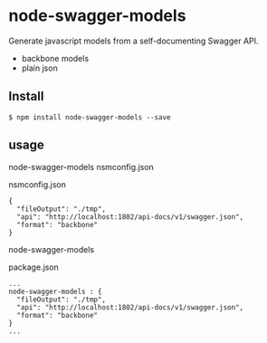 # node-swagger-models

Generate javascript models from a self-documenting Swagger API.

- backbone models
- plain json

## Install

    $ npm install node-swagger-models --save

## usage

node-swagger-models nsmconfig.json

nsmconfig.json
```
{
  "fileOutput": "./tmp",
  "api": "http://localhost:1802/api-docs/v1/swagger.json",
  "format": "backbone"
}
```

node-swagger-models

package.json
```
...
node-swagger-models : {
  "fileOutput": "./tmp",
  "api": "http://localhost:1802/api-docs/v1/swagger.json",
  "format": "backbone"
}
...
```